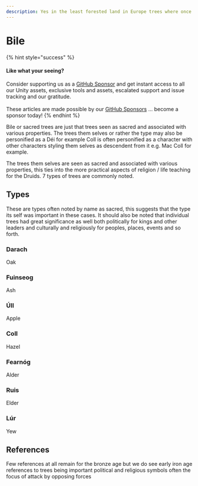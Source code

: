 ```yaml
---
description: Yes in the least forested land in Europe trees where once sacred.
---
```


# Bile

{% hint style="success" %}
#### Like what your seeing?

Consider supporting us as a [GitHub Sponsor](../../../../where-to-buy/become-a-sponsor.md) and get instant access to all our Unity assets, exclusive tools and assets, escalated support and issue tracking and our gratitude.\
\
These articles are made possible by our [GitHub Sponsors](https://github.com/sponsors/heathen-engineering) ... become a sponsor today!
{% endhint %}

Bile or sacred trees are just that trees seen as sacred and associated with various properties. The trees them selves or rather the type may also be personified as a Déi for example Coll is often personified as a character with other characters styling them selves as descendent from it e.g. Mac Coll for example.

The trees them selves are seen as sacred and associated with various properties, this ties into the more practical aspects of religion / life teaching for the Druids. 7 types of trees are commonly noted.

## Types

These are types often noted by name as sacred, this suggests that the type its self was important in these cases. It should also be noted that individual trees had great significance as well both politically for kings and other leaders and culturally and religiously for peoples, places, events and so forth.

### Darach

Oak

### Fuinseog

Ash

### Úll

Apple

### Coll

Hazel

### Fearnóg

Alder

### Ruis

Elder

### Lúr

Yew

## References

Few references at all remain for the bronze age but we do see early iron age references to trees being important political and religious symbols often the focus of attack by opposing forces
